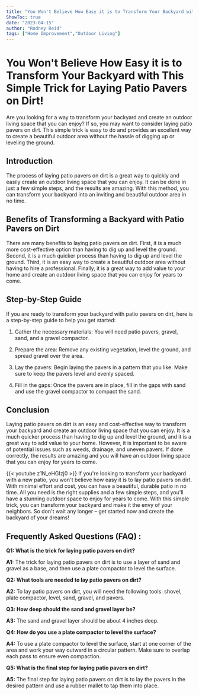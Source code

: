 ```yaml
---
title: "You Won't Believe How Easy it is to Transform Your Backyard with This Simple Trick for Laying Patio Pavers on Dirt!"
ShowToc: true 
date: "2023-04-15"
author: "Rodney Reid" 
tags: ["Home Improvement","Outdoor Living"]
---
```

# You Won't Believe How Easy it is to Transform Your Backyard with This Simple Trick for Laying Patio Pavers on Dirt!

Are you looking for a way to transform your backyard and create an outdoor living space that you can enjoy? If so, you may want to consider laying patio pavers on dirt. This simple trick is easy to do and provides an excellent way to create a beautiful outdoor area without the hassle of digging up or leveling the ground.

## Introduction

The process of laying patio pavers on dirt is a great way to quickly and easily create an outdoor living space that you can enjoy. It can be done in just a few simple steps, and the results are amazing. With this method, you can transform your backyard into an inviting and beautiful outdoor area in no time.

## Benefits of Transforming a Backyard with Patio Pavers on Dirt

There are many benefits to laying patio pavers on dirt. First, it is a much more cost-effective option than having to dig up and level the ground. Second, it is a much quicker process than having to dig up and level the ground. Third, it is an easy way to create a beautiful outdoor area without having to hire a professional. Finally, it is a great way to add value to your home and create an outdoor living space that you can enjoy for years to come.

## Step-by-Step Guide

If you are ready to transform your backyard with patio pavers on dirt, here is a step-by-step guide to help you get started:

1. Gather the necessary materials: You will need patio pavers, gravel, sand, and a gravel compactor.

2. Prepare the area: Remove any existing vegetation, level the ground, and spread gravel over the area.

3. Lay the pavers: Begin laying the pavers in a pattern that you like. Make sure to keep the pavers level and evenly spaced.

4. Fill in the gaps: Once the pavers are in place, fill in the gaps with sand and use the gravel compactor to compact the sand.

## Conclusion

Laying patio pavers on dirt is an easy and cost-effective way to transform your backyard and create an outdoor living space that you can enjoy. It is a much quicker process than having to dig up and level the ground, and it is a great way to add value to your home. However, it is important to be aware of potential issues such as weeds, drainage, and uneven pavers. If done correctly, the results are amazing and you will have an outdoor living space that you can enjoy for years to come.

{{< youtube z1N_eHGIzj0 >}} 
If you're looking to transform your backyard with a new patio, you won't believe how easy it is to lay patio pavers on dirt. With minimal effort and cost, you can have a beautiful, durable patio in no time. All you need is the right supplies and a few simple steps, and you'll have a stunning outdoor space to enjoy for years to come. With this simple trick, you can transform your backyard and make it the envy of your neighbors. So don't wait any longer – get started now and create the backyard of your dreams!

## Frequently Asked Questions (FAQ) :
**Q1: What is the trick for laying patio pavers on dirt?**

**A1:** The trick for laying patio pavers on dirt is to use a layer of sand and gravel as a base, and then use a plate compactor to level the surface.

**Q2: What tools are needed to lay patio pavers on dirt?**

**A2:** To lay patio pavers on dirt, you will need the following tools: shovel, plate compactor, level, sand, gravel, and pavers.

**Q3: How deep should the sand and gravel layer be?**

**A3:** The sand and gravel layer should be about 4 inches deep.

**Q4: How do you use a plate compactor to level the surface?**

**A4:** To use a plate compactor to level the surface, start at one corner of the area and work your way outward in a circular pattern. Make sure to overlap each pass to ensure even compaction.

**Q5: What is the final step for laying patio pavers on dirt?**

**A5:** The final step for laying patio pavers on dirt is to lay the pavers in the desired pattern and use a rubber mallet to tap them into place.





